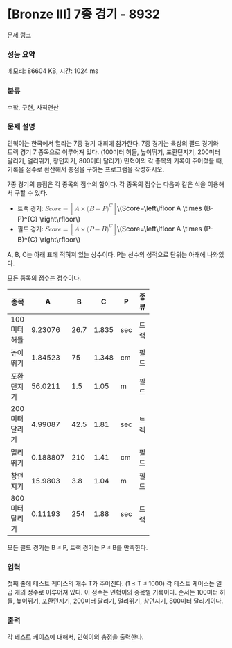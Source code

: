 # [Bronze III] 7종 경기 - 8932 

[문제 링크](https://www.acmicpc.net/problem/8932) 

### 성능 요약

메모리: 86604 KB, 시간: 1024 ms

### 분류

수학, 구현, 사칙연산

### 문제 설명

<p>민혁이는 한국에서 열리는 7종 경기 대회에 참가한다. 7종 경기는 육상의 필드 경기와 트랙 경기 7 종목으로 이루어져 있다. (100미터 허들, 높이뛰기, 포환던지기, 200미터 달리기, 멀리뛰기, 창던지기, 800미터 달리기) 민혁이의 각 종목의 기록이 주어졌을 때, 기록을 점수로 환산해서 총점을 구하는 프로그램을 작성하시오.</p>

<p>7종 경기의 총점은 각 종목의 점수의 합이다. 각 종목의 점수는 다음과 같은 식을 이용해서 구할 수 있다.</p>

<ul>
	<li>트랙 경기: <mjx-container class="MathJax" jax="CHTML" style="font-size: 109%; position: relative;"><mjx-math class="MJX-TEX" aria-hidden="true"><mjx-mi class="mjx-i"><mjx-c class="mjx-c1D446 TEX-I"></mjx-c></mjx-mi><mjx-mi class="mjx-i"><mjx-c class="mjx-c1D450 TEX-I"></mjx-c></mjx-mi><mjx-mi class="mjx-i"><mjx-c class="mjx-c1D45C TEX-I"></mjx-c></mjx-mi><mjx-mi class="mjx-i"><mjx-c class="mjx-c1D45F TEX-I"></mjx-c></mjx-mi><mjx-mi class="mjx-i"><mjx-c class="mjx-c1D452 TEX-I"></mjx-c></mjx-mi><mjx-mo class="mjx-n" space="4"><mjx-c class="mjx-c3D"></mjx-c></mjx-mo><mjx-mrow space="4"><mjx-mo class="mjx-sop"><mjx-c class="mjx-c230A TEX-S1"></mjx-c></mjx-mo><mjx-mi class="mjx-i"><mjx-c class="mjx-c1D434 TEX-I"></mjx-c></mjx-mi><mjx-mo class="mjx-n" space="3"><mjx-c class="mjx-cD7"></mjx-c></mjx-mo><mjx-mo class="mjx-n" space="3"><mjx-c class="mjx-c28"></mjx-c></mjx-mo><mjx-mi class="mjx-i"><mjx-c class="mjx-c1D435 TEX-I"></mjx-c></mjx-mi><mjx-mo class="mjx-n" space="3"><mjx-c class="mjx-c2212"></mjx-c></mjx-mo><mjx-mi class="mjx-i" space="3"><mjx-c class="mjx-c1D443 TEX-I"></mjx-c></mjx-mi><mjx-msup><mjx-mo class="mjx-n"><mjx-c class="mjx-c29"></mjx-c></mjx-mo><mjx-script style="vertical-align: 0.363em;"><mjx-texatom size="s" texclass="ORD"><mjx-mi class="mjx-i"><mjx-c class="mjx-c1D436 TEX-I"></mjx-c></mjx-mi></mjx-texatom></mjx-script></mjx-msup><mjx-mo class="mjx-sop"><mjx-c class="mjx-c230B TEX-S1"></mjx-c></mjx-mo></mjx-mrow></mjx-math><mjx-assistive-mml unselectable="on" display="inline"><math xmlns="http://www.w3.org/1998/Math/MathML"><mi>S</mi><mi>c</mi><mi>o</mi><mi>r</mi><mi>e</mi><mo>=</mo><mrow data-mjx-texclass="INNER"><mo data-mjx-texclass="OPEN">⌊</mo><mi>A</mi><mo>×</mo><mo stretchy="false">(</mo><mi>B</mi><mo>−</mo><mi>P</mi><msup><mo stretchy="false">)</mo><mrow data-mjx-texclass="ORD"><mi>C</mi></mrow></msup><mo data-mjx-texclass="CLOSE">⌋</mo></mrow></math></mjx-assistive-mml><span aria-hidden="true" class="no-mathjax mjx-copytext">\(Score=\left\lfloor A \times (B-P)^{C} \right\rfloor\)</span> </mjx-container></li>
	<li>필드 경기: <mjx-container class="MathJax" jax="CHTML" style="font-size: 109%; position: relative;"><mjx-math class="MJX-TEX" aria-hidden="true"><mjx-mi class="mjx-i"><mjx-c class="mjx-c1D446 TEX-I"></mjx-c></mjx-mi><mjx-mi class="mjx-i"><mjx-c class="mjx-c1D450 TEX-I"></mjx-c></mjx-mi><mjx-mi class="mjx-i"><mjx-c class="mjx-c1D45C TEX-I"></mjx-c></mjx-mi><mjx-mi class="mjx-i"><mjx-c class="mjx-c1D45F TEX-I"></mjx-c></mjx-mi><mjx-mi class="mjx-i"><mjx-c class="mjx-c1D452 TEX-I"></mjx-c></mjx-mi><mjx-mo class="mjx-n" space="4"><mjx-c class="mjx-c3D"></mjx-c></mjx-mo><mjx-mrow space="4"><mjx-mo class="mjx-sop"><mjx-c class="mjx-c230A TEX-S1"></mjx-c></mjx-mo><mjx-mi class="mjx-i"><mjx-c class="mjx-c1D434 TEX-I"></mjx-c></mjx-mi><mjx-mo class="mjx-n" space="3"><mjx-c class="mjx-cD7"></mjx-c></mjx-mo><mjx-mo class="mjx-n" space="3"><mjx-c class="mjx-c28"></mjx-c></mjx-mo><mjx-mi class="mjx-i"><mjx-c class="mjx-c1D443 TEX-I"></mjx-c></mjx-mi><mjx-mo class="mjx-n" space="3"><mjx-c class="mjx-c2212"></mjx-c></mjx-mo><mjx-mi class="mjx-i" space="3"><mjx-c class="mjx-c1D435 TEX-I"></mjx-c></mjx-mi><mjx-msup><mjx-mo class="mjx-n"><mjx-c class="mjx-c29"></mjx-c></mjx-mo><mjx-script style="vertical-align: 0.363em;"><mjx-texatom size="s" texclass="ORD"><mjx-mi class="mjx-i"><mjx-c class="mjx-c1D436 TEX-I"></mjx-c></mjx-mi></mjx-texatom></mjx-script></mjx-msup><mjx-mo class="mjx-sop"><mjx-c class="mjx-c230B TEX-S1"></mjx-c></mjx-mo></mjx-mrow></mjx-math><mjx-assistive-mml unselectable="on" display="inline"><math xmlns="http://www.w3.org/1998/Math/MathML"><mi>S</mi><mi>c</mi><mi>o</mi><mi>r</mi><mi>e</mi><mo>=</mo><mrow data-mjx-texclass="INNER"><mo data-mjx-texclass="OPEN">⌊</mo><mi>A</mi><mo>×</mo><mo stretchy="false">(</mo><mi>P</mi><mo>−</mo><mi>B</mi><msup><mo stretchy="false">)</mo><mrow data-mjx-texclass="ORD"><mi>C</mi></mrow></msup><mo data-mjx-texclass="CLOSE">⌋</mo></mrow></math></mjx-assistive-mml><span aria-hidden="true" class="no-mathjax mjx-copytext">\(Score=\left\lfloor A \times (P-B)^{C} \right\rfloor\)</span> </mjx-container></li>
</ul>

<p>A, B, C는 아래 표에 적혀져 있는 상수이다. P는 선수의 성적으로 단위는 아래에 나와있다.</p>

<p>모든 종목의 점수는 정수이다.</p>

<table class="table table-bordered" style="width:65%">
	<thead>
		<tr>
			<th style="width:15%">종목</th>
			<th style="width:10%">A</th>
			<th style="width:10%">B</th>
			<th style="width:10%">C</th>
			<th style="width:10%">P</th>
			<th style="width:10%">종류</th>
		</tr>
	</thead>
	<tbody>
		<tr>
			<td>100미터 허들</td>
			<td>9.23076</td>
			<td>26.7</td>
			<td>1.835</td>
			<td>sec</td>
			<td>트랙</td>
		</tr>
		<tr>
			<td>높이뛰기</td>
			<td>1.84523</td>
			<td>75</td>
			<td>1.348</td>
			<td>cm</td>
			<td>필드</td>
		</tr>
		<tr>
			<td>포환던지기</td>
			<td>56.0211</td>
			<td>1.5</td>
			<td>1.05</td>
			<td>m</td>
			<td>필드</td>
		</tr>
		<tr>
			<td>200미터 달리기</td>
			<td>4.99087</td>
			<td>42.5</td>
			<td>1.81</td>
			<td>sec</td>
			<td>트랙</td>
		</tr>
		<tr>
			<td>멀리뛰기</td>
			<td>0.188807</td>
			<td>210</td>
			<td>1.41</td>
			<td>cm</td>
			<td>필드</td>
		</tr>
		<tr>
			<td>창던지기</td>
			<td>15.9803</td>
			<td>3.8</td>
			<td>1.04</td>
			<td>m</td>
			<td>필드</td>
		</tr>
		<tr>
			<td>800미터 달리기</td>
			<td>0.11193</td>
			<td>254</td>
			<td>1.88</td>
			<td>sec</td>
			<td>트랙</td>
		</tr>
	</tbody>
</table>

<p>모든 필드 경기는 B ≤ P, 트랙 경기는 P ≤ B를 만족한다.</p>

### 입력 

 <p>첫째 줄에 테스트 케이스의 개수 T가 주어진다. (1 ≤ T ≤ 1000) 각 테스트 케이스는 일곱 개의 정수로 이루어져 있다. 이 정수는 민혁이의 종목별 기록이다. 순서는 100미터 허들, 높이뛰기, 포환던지기, 200미터 달리기, 멀리뛰기, 창던지기, 800미터 달리기이다.</p>

### 출력 

 <p>각 테스트 케이스에 대해서, 민혁이의 총점을 출력한다.</p>

